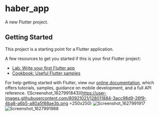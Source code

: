 # haber_app

A new Flutter project.

## Getting Started

This project is a starting point for a Flutter application.

A few resources to get you started if this is your first Flutter project:

- [Lab: Write your first Flutter app](https://flutter.dev/docs/get-started/codelab)
- [Cookbook: Useful Flutter samples](https://flutter.dev/docs/cookbook)

For help getting started with Flutter, view our
[online documentation](https://flutter.dev/docs), which offers tutorials,
samples, guidance on mobile development, and a full API reference.
![Screenshot_1627991843](https://user-images.githubusercontent.com/80921021/128011884-3acc98d9-26f9-4ba8-a6b5-a80a5f88ae3b.png =250x250)
![Screenshot_1627991917](https://user-images.githubusercontent.com/80921021/128011902-fe581543-f7a8-4963-9c87-84c03b9df3bc.png)
![Screenshot_1627991988](https://user-images.githubusercontent.com/80921021/128011911-05617ef6-dad3-400f-aae2-966b512f08b6.png)
